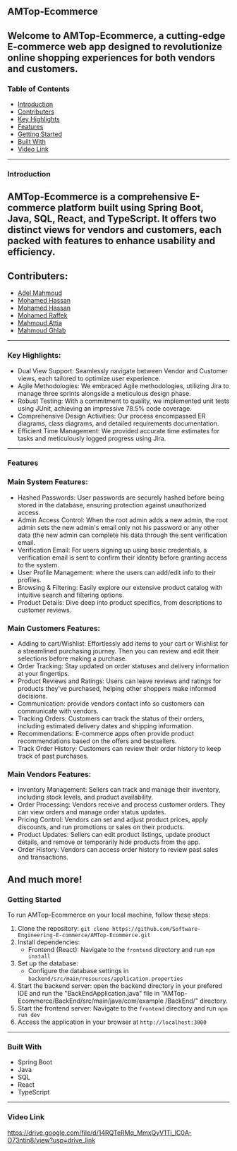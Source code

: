 ## AMTop-Ecommerce

Welcome to AMTop-Ecommerce, a cutting-edge E-commerce web app designed to revolutionize online shopping experiences for both vendors and customers.
---
### Table of Contents

- [Introduction](#introduction)
- [Contributers](#Contributers)
- [Key Highlights](#key-highlights)
- [Features](#features)
- [Getting Started](#getting-started)
- [Built With](#built-with)
- [Video Link](#video-link)
---
### Introduction

AMTop-Ecommerce is a comprehensive E-commerce platform built using Spring Boot, Java, SQL, React, and TypeScript. It offers two distinct views for vendors and customers, each packed with features to enhance usability and efficiency.
---
## Contributers:

* [Adel Mahmoud](https://github.com/Adel-Mahmoud-Mohamed)
* [Mohamed Hassan](https://github.com/mohamedhassan279)
* [Mohamed Hassan](https://github.com/Mohamed-Eltobgy)
* [Mohamed Raffek](https://github.com/mohamedraffeek)
* [Mahmoud Attia](https://github.com/mahmoudattia12)
* [Mahmoud Ghlab](https://github.com/Mahmoudghlab25)
---
### Key Highlights:

- Dual View Support: Seamlessly navigate between Vendor and Customer views, each tailored to optimize user experience.
- Agile Methodologies: We embraced Agile methodologies, utilizing Jira to manage three sprints alongside a meticulous design phase.
- Robust Testing: With a commitment to quality, we implemented unit tests using JUnit, achieving an impressive 78.5% code coverage.
- Comprehensive Design Activities: Our process encompassed ER diagrams, class diagrams, and detailed requirements documentation.
- Efficient Time Management: We provided accurate time estimates for tasks and meticulously logged progress using Jira.
---
### Features

### Main System Features:

- Hashed Passwords: User passwords are securely hashed before being stored in the database, ensuring protection against unauthorized access.
- Admin Access Control: When the root admin adds a new admin, the root admin sets the new admin's email only not his password or any other data (the new admin can complete his data through the sent verification email.
- Verification Email: For users signing up using basic credentials, a verification email is sent to confirm their identity before granting access to the system.
- User Profile Management: where the users can add/edit info to their profiles.
- Browsing & Filtering: Easily explore our extensive product catalog with intuitive search and filtering options.
- Product Details: Dive deep into product specifics, from descriptions to customer reviews.

### Main Customers Features:

- Adding to cart/Wishlist: Effortlessly add items to your cart or Wishlist for a streamlined purchasing journey. Then you can review and edit their selections before making a purchase.
- Order Tracking: Stay updated on order statuses and delivery information at your fingertips.
- Product Reviews and Ratings: Users can leave reviews and ratings for products they've purchased, helping other shoppers make informed decisions.
- Communication: provide vendors contact info so customers can communicate with vendors.
- Tracking Orders: Customers can track the status of their orders, including estimated delivery dates and shipping information.
- Recommendations: E-commerce apps often provide product recommendations based on the offers and bestsellers.
- Track Order History: Customers can review their order history to keep track of past purchases.

### Main Vendors Features:

- Inventory Management: Sellers can track and manage their inventory, including stock levels, and product availability.
- Order Processing: Vendors receive and process customer orders. They can view orders and manage order status updates.
- Pricing Control: Vendors can set and adjust product prices, apply discounts, and run promotions or sales on their products.
- Product Updates: Sellers can edit product listings, update product details, and remove or temporarily hide products from the app.
- Order History: Vendors can access order history to review past sales and transactions.

And much more!
---
### Getting Started

To run AMTop-Ecommerce on your local machine, follow these steps:

1. Clone the repository: `git clone https://github.com/Software-Engineering-E-commerce/AMTop-Ecommerce.git`
3. Install dependencies:
   - Frontend (React): Navigate to the `frontend` directory and run `npm install`
4. Set up the database:
   - Configure the database settings in `backend/src/main/resources/application.properties`
5. Start the backend server: open the backend directory in your prefered IDE and run the "BackEndApplication.java" file in "AMTop-Ecommerce/BackEnd/src/main/java/com/example
/BackEnd/" directory.
6. Start the frontend server: Navigate to the `frontend` directory and run `npm run dev`
7. Access the application in your browser at `http://localhost:3000`
---
### Built With

- Spring Boot
- Java
- SQL
- React
- TypeScript
---
### Video Link

https://drive.google.com/file/d/14RQTeRMq_MmxQyV1Tj_lC0A-O73ntin8/view?usp=drive_link
